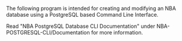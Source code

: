 ###

The following program is intended for creating and modifying an NBA database using a PostgreSQL based Command Line Interface.

Read "NBA PostgreSQL Database CLI Documentation" under NBA-POSTGRESQL-CLI/Documentation for more information.

###